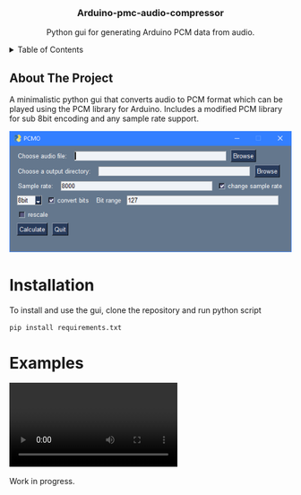 <a name="readme-top"></a>

<!-- PROJECT LOGO -->
<br />
<div align="center">
  <h3 align="center">Arduino-pmc-audio-compressor</h3>

  <p align="center">
    Python gui for generating Arduino PCM data from audio.
  </p>
</div>

<details>
  <summary>Table of Contents</summary>
  <ol>
    <li>
      <a href="#about-the-project">About The Project</a>
    </li>
    <li><a href="#installation">Installation</a></li>
    <li><a href="#examples">Usage</a></li>
  </ol>
</details>

<!-- ABOUT THE PROJECT -->
## About The Project

A minimalistic python gui that converts audio to PCM format which can be played using the PCM library for Arduino.
Includes a modified PCM library for sub 8bit encoding and any sample rate support. 

![image](/PCMO.png)

# Installation

To install and use the gui, clone the repository and run python script
```
pip install requirements.txt
```

# Examples

![Megalovania 2bit 8k](/examples/megalovania.mov)

Work in progress.
